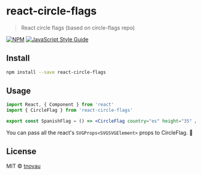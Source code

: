 # react-circle-flags

> React circle flags (based on circle-flags repo)

[![NPM](https://img.shields.io/npm/v/react-circle-flags.svg)](https://www.npmjs.com/package/react-circle-flags) [![JavaScript Style Guide](https://img.shields.io/badge/code_style-standard-brightgreen.svg)](https://standardjs.com)

## Install

```bash
npm install --save react-circle-flags
```

## Usage

```jsx
import React, { Component } from 'react'
import { CircleFlag } from 'react-circle-flags'

export const SpanishFlag = () => <CircleFlag country="es" height="35" />
```

You can pass all the react's `SVGProps<SVGSVGElement>` props to CircleFlag. :rocket:

## License

MIT © [tnovau](https://github.com/tnovau)
